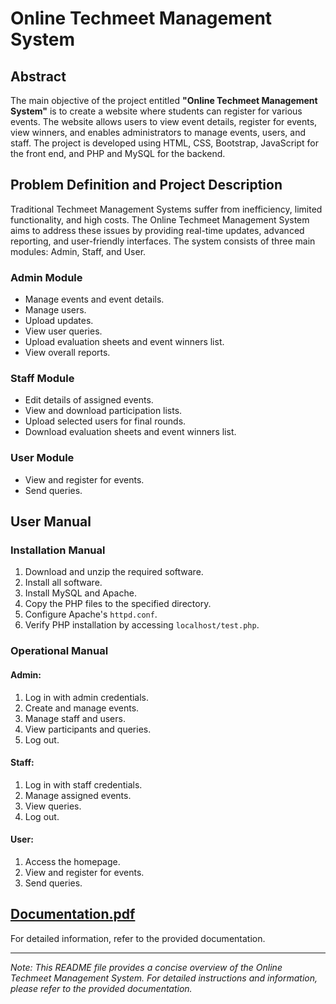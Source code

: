 # Online Techmeet Management System

## Abstract

The main objective of the project entitled **"Online Techmeet Management System"** is to create a website where students can register for various events. The website allows users to view event details, register for events, view winners, and enables administrators to manage events, users, and staff. The project is developed using HTML, CSS, Bootstrap, JavaScript for the front end, and PHP and MySQL for the backend.

## Problem Definition and Project Description

Traditional Techmeet Management Systems suffer from inefficiency, limited functionality, and high costs. The Online Techmeet Management System aims to address these issues by providing real-time updates, advanced reporting, and user-friendly interfaces. The system consists of three main modules: Admin, Staff, and User.

### Admin Module
- Manage events and event details.
- Manage users.
- Upload updates.
- View user queries.
- Upload evaluation sheets and event winners list.
- View overall reports.

### Staff Module
- Edit details of assigned events.
- View and download participation lists.
- Upload selected users for final rounds.
- Download evaluation sheets and event winners list.

### User Module
- View and register for events.
- Send queries.

## User Manual

### Installation Manual

1. Download and unzip the required software.
2. Install all software.
3. Install MySQL and Apache.
4. Copy the PHP files to the specified directory.
5. Configure Apache's `httpd.conf`.
6. Verify PHP installation by accessing `localhost/test.php`.

### Operational Manual

#### Admin:
1. Log in with admin credentials.
2. Create and manage events.
3. Manage staff and users.
4. View participants and queries.
5. Log out.

#### Staff:
1. Log in with staff credentials.
2. Manage assigned events.
3. View queries.
4. Log out.

#### User:
1. Access the homepage.
2. View and register for events.
3. Send queries.

## [Documentation.pdf](https://github.com/Anands001/tech-repo/files/11280138/20UCA515.Techmeet.project.pdf)

For detailed information, refer to the provided documentation.

---

*Note: This README file provides a concise overview of the Online Techmeet Management System. For detailed instructions and information, please refer to the provided documentation.*
